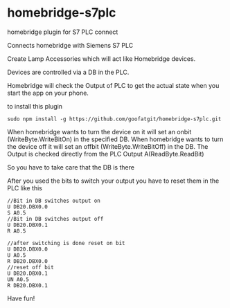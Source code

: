 # homebridge-s7plc
homebridge plugin for S7 PLC connect

Connects homebridge with Siemens S7 PLC

Create Lamp Accessories which will act like Homebridge devices.

Devices are controlled via a DB in the PLC.

Homebridge will check the Output of PLC to get the actual state when you start the app on your phone.

to install this plugin

 ```
sudo npm install -g https://github.com/goofatgit/homebridge-s7plc.git
 ```

When homebridge wants to turn the device on it will set an onbit (WriteByte.WriteBitOn) in the specified DB.
When homebridge wants to turn the device off it will set an offbit (WriteByte.WriteBitOff) in the DB.
The Output is checked directly from the PLC Output A(ReadByte.ReadBit)

So you have to take care that the DB is there

After you used the bits to switch your output you have to reset them in the PLC like this

 ```
//Bit in DB switches output on
U DB20.DBX0.0
S A0.5
//Bit in DB switches output off
U DB20.DBX0.1
R A0.5

//after switching is done reset on bit
U DB20.DBX0.0
U A0.5
R DB20.DBX0.0
//reset off bit
U DB20.DBX0.1
UN A0.5
R DB20.DBX0.1
 ```
Have fun!
